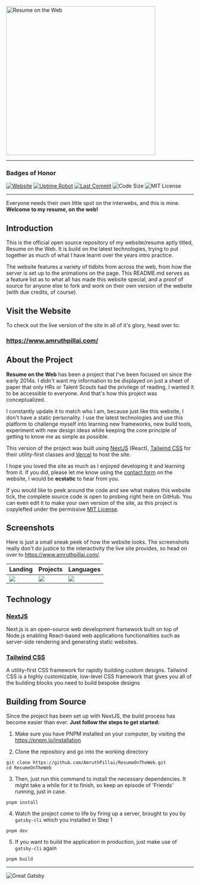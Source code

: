 <img src="[https://miiyuh.com/assets/img/resume_on_the_web.png]" alt="Resume on the Web" width="400px" />

---

### Badges of Honor

[![Website](https://img.shields.io/website-up-down-green-red/http/amruthpillai.com.svg)](https://amruthpillai.com/)
[![Uptime Robot](https://img.shields.io/uptimerobot/ratio/m781987043-24c5463b2c0e80a630682bd0.svg?style=flat)](https://amruthpillai.com/)
[![Last Commit](https://img.shields.io/github/last-commit/amruthpillai/resumeontheweb.svg?style=flat)](https://amruthpillai.com/)
![Code Size](https://img.shields.io/github/languages/code-size/amruthpillai/resumeontheweb.svg?style=flat)
![MIT License](https://img.shields.io/github/license/amruthpillai/resumeontheweb.svg?style=flat)

---

Everyone needs their own little spot on the interwebs, and this is mine.  
**Welcome to my resume, on the web!**

## Introduction

This is the official open source repository of my website/resume aptly titled, Resume on the Web. It is build on the latest technologies, trying to put together as much of what I have learnt over the years intro practice.

The website features a variety of tidbits from across the web, from how the server is set up to the animations on the page. This README.md serves as a feature list as to what all has made this website special, and a proof of source for anyone else to fork and work on their own version of the website (with due credits, of course).

## Visit the Website

To check out the live version of the site in all of it's glory, head over to:

### https://www.amruthpillai.com/

## About the Project

**Resume on the Web** has been a project that I've been focused on since the early 2014s. I didn't want my information to be displayed on just a sheet of paper that only HRs or Talent Scouts had the privilege of reading, I wanted it to be accessible to everyone. And that's how this project was conceptualized.

I constantly update it to match who I am, because just like this website, I don't have a static personality. I use the latest technologies and use this platform to challenge myself into learning new frameworks, new build tools, experiment with new design ideas while keeping the core principle of getting to know me as simple as possible.

This version of the project was built using [NextJS](https://www.nextjs.org/) (React), [Tailwind CSS](https://tailwindcss.com/) for their utility-first classes and [Vercel](https://vercel.com/) to host the site.

I hope you loved the site as much as I enjoyed developing it and learning from it. If you did, please let me know using the [contact form](#contact) on the website, I would be **ecstatic** to hear from you.

If you would like to peek around the code and see what makes this website tick, the complete source code is open to probing right here on GitHub. You can even edit it to make your own version of the site, as this project is copylefted under the permissive [MIT License](https://github.com/AmruthPillai/ResumeOnTheWeb/blob/master/LICENSE).

## Screenshots

Here is just a small sneak peek of how the website looks. The screenshots really don't do justice to the interactivity the live site provides, so head on over to https://www.amruthpillai.com/.

| Landing                              | Projects                             | Languages                            |
| ------------------------------------ | ------------------------------------ | ------------------------------------ |
| ![](https://i.imgur.com/ZbMXby7.png) | ![](https://i.imgur.com/CsZ2VSx.png) | ![](https://i.imgur.com/oVWFmsI.png) |

## Technology

### [NextJS](https://www.nextjs.org/)

Next.js is an open-source web development framework built on top of Node.js enabling React-based web applications functionalities such as server-side rendering and generating static websites.

### [Tailwind CSS](https://tailwindcss.com/)

A utility-first CSS framework for rapidly building custom designs. Tailwind CSS is a highly customizable, low-level CSS framework that gives you all of the building blocks you need to build bespoke designs

## Building from Source

Since the project has been set up with NextJS, the build process has become easier than ever.
**Just follow the steps to get started:**

1. Make sure you have PNPM installed on your computer, by visiting the https://pnpm.io/installation

2. Clone the repository and go into the working directory

```console
git clone https://github.com/AmruthPillai/ResumeOnTheWeb.git
cd ResumeOnTheWeb
```

3. Then, just run this command to install the necessary dependencies. It might take a while for it to finish, so keep an episode of 'Friends' running, just in case.

```console
pnpm install
```

4. Watch the project come to life by firing up a server, brought to you by `gatsby-cli` which you installed in Step 1

```console
pnpm dev
```

5. If you want to build the application in production, just make use of `gatsby-cli` again

```console
pnpm build
```

---

![Great Gatsby](https://i.imgur.com/Dr8j5iv.gif)
